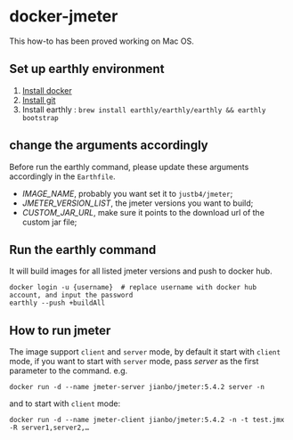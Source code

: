 
# docker-jmeter
This how-to has been proved working on Mac OS.
## Set up earthly environment
1. [Install docker ](https://docs.docker.com/desktop/mac/install/)
2. [Install git](https://git-scm.com/book/en/v2/Getting-Started-Installing-Git)
3. Install earthly : `brew install earthly/earthly/earthly && earthly bootstrap`

## change the arguments accordingly 
Before run the earthly command, please update these arguments accordingly in the `Earthfile`.
* *IMAGE_NAME*, probably you want set it to `justb4/jmeter`;
* *JMETER_VERSION_LIST*, the jmeter versions you want to build;
* *CUSTOM_JAR_URL*, make sure it points to the download url of the custom jar file;

## Run the earthly command
It will build images for all listed jmeter versions and push to docker hub.
``` shell
docker login -u {username}  # replace username with docker hub account, and input the password
earthly --push +buildAll
```
## How to run jmeter
The image support `client` and `server` mode, by default it start with `client` mode, if you want to start with `server` mode, pass *server* as the first parameter to the command. e.g.
```
docker run -d --name jmeter-server jianbo/jmeter:5.4.2 server -n 
```

and to start with `client` mode:
```
docker run -d --name jmeter-client jianbo/jmeter:5.4.2 -n -t test.jmx -R server1,server2,…
```
